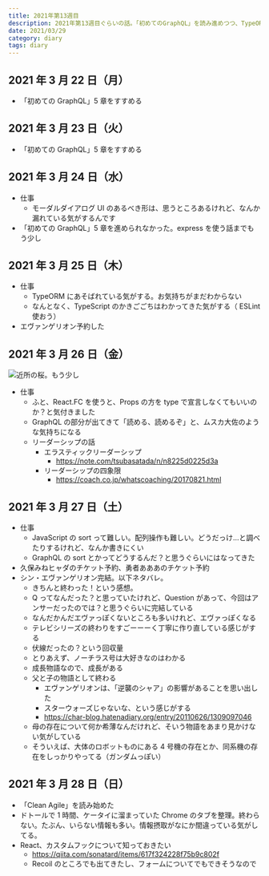 ```yaml
---
title: 2021年第13週目
description: 2021年第13週目ぐらいの話。「初めてのGraphQL」を読み進めつつ、TypeORM にやられレていました。あと、JavaScript の sort って...と毎回調べるのはなぜなんだろう。そとは急に春っぽくなってきた。
date: 2021/03/29
category: diary
tags: diary
---
```


## 2021 年 3 月 22 日（月）

- 「初めての GraphQL」5 章をすすめる

## 2021 年 3 月 23 日（火）

- 「初めての GraphQL」5 章をすすめる

## 2021 年 3 月 24 日（水）

- 仕事
  - モーダルダイアログ UI のあるべき形は、思うところあるけれど、なんか漏れている気がするんです
- 「初めての GraphQL」5 章を進められなかった。express を使う話までもう少し

## 2021 年 3 月 25 日（木）

- 仕事
  - TypeORM にあそばれている気がする。お気持ちがまだわからない
  - なんとなく、TypeScript のかきごごちはわかってきた気がする（ ESLint 使おう）
- エヴァンゲリオン予約した

## 2021 年 3 月 26 日（金）

![](/images/2021/03/2021-03-26.jpg '近所の桜。もう少し')

- 仕事
  - ふと、React.FC を使うと、Props の方を type で宣言しなくてもいいのか？と気付きました
  - GraphQL の部分が出てきて「読める、読めるぞ」と、ムスカ大佐のような気持ちになる
  - リーダーシップの話
    - エラスティックリーダーシップ
      - https://note.com/tsubasatada/n/n8225d0225d3a
    - リーダーシップの四象限
      - https://coach.co.jp/whatscoaching/20170821.html

## 2021 年 3 月 27 日（土）

- 仕事
  - JavaScript の sort って難しい。配列操作も難しい。どうだっけ…と調べたりするけれど、なんか書きにくい
  - GraphQL の sort とかってどうするんだ？と思うぐらいにはなってきた
- 久保みねヒャダのチケット予約、勇者あああのチケット予約
- シン・エヴァンゲリオン完結。以下ネタバレ。
  - きちんと終わった！という感想。
  - Q ってなんだった？と思っていたけれど、Question があって、今回はアンサーだったのでは？と思うぐらいに完結している
  - なんだかんだエヴァっぽくないところも多いけれど、エヴァっぽくなる
  - テレビシリーズの終わりをすごーーーく丁寧に作り直している感じがする
  - 伏線だったの？という回収量
  - とりあえず、ノーチラス号は大好きなのはわかる
  - 成長物語なので、成長がある
  - 父と子の物語として終わる
    - エヴァンゲリオンは、「逆襲のシャア」の影響があることを思い出した
    - スターウォーズじゃないな、という感じがする
    - https://char-blog.hatenadiary.org/entry/20110626/1309097046
  - 母の存在について何か希薄なんだけれど、そいう物語をあまり見かけない気がしている
  - そういえば、大体のロボットものにある 4 号機の存在とか、同系機の存在をしっかりやってる（ガンダムっぽい）

## 2021 年 3 月 28 日（日）

- 「Clean Agile」を読み始めた
- ドトールで 1 時間、ケータイに溜まっていた Chrome のタブを整理。終わらない。たぶん、いらない情報も多い。情報摂取がなにか間違っている気がしてる。
- React、カスタムフックについて知っておきたい
  - https://qiita.com/sonatard/items/617f324228f75b9c802f
  - Recoil のところでも出てきたし、フォームについてでもできそうなので
